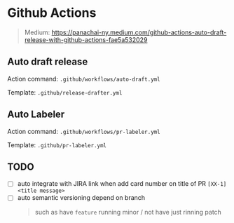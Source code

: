 # Github Actions

> Medium: https://panachai-ny.medium.com/github-actions-auto-draft-release-with-github-actions-fae5a532029

## Auto draft release

Action command: `.github/workflows/auto-draft.yml`

Template: `.github/release-drafter.yml`

## Auto Labeler

Action command: `.github/workflows/pr-labeler.yml`

Template: `.github/pr-labeler.yml`

## TODO

- [ ] auto integrate with JIRA link when add card number on title of PR `[XX-1] <title message>`
- [ ] auto semantic versioning depend on branch
  > such as have `feature` running minor / not have just rinning patch

